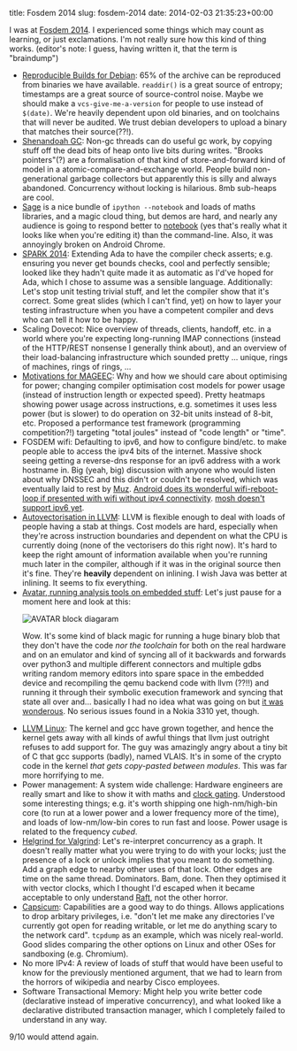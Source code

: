 title: Fosdem 2014
slug: fosdem-2014
date: 2014-02-03 21:35:23+00:00

I was at <a href="https://fosdem.org/2014/">Fosdem 2014</a>.  I experienced some things which may count as learning, or just exclamations.  I'm not really sure how this kind of thing works.  (editor's note: I guess, having written it, that the term is "braindump")

<ul>
	<li><a href="https://wiki.debian.org/ReproducibleBuilds">Reproducible Builds for Debian</a>: 65% of the archive can be reproduced from binaries we have available.  <code>readdir()</code> is a great source of entropy; timestamps are a great source of source-control noise.  Maybe we should make a <code>vcs-give-me-a-version</code> for people to use instead of <code>$(date)</code>.  We're heavily dependent upon old binaries, and on toolchains that will never be audited.  We trust debian developers to upload a binary that matches their source(??!).</li>
	<li><a href="http://rkennke.wordpress.com/2013/06/10/shenandoah-a-pauseless-gc-for-openjdk/">Shenandoah GC</a>: Non-gc threads can do useful gc work, by copying stuff off the dead bits of heap onto live bits during writes.  "Brooks pointers"(?) are a formalisation of that kind of store-and-forward kind of model in a atomic-compare-and-exchange world.  People build non-generational garbage collectors but apparently this is silly and always abandoned.  Concurrency without locking is hilarious.  8mb sub-heaps are cool.</li>
	<li><a href="http://www.sagemath.org/">Sage</a> is a nice bundle of <code>ipython --notebook</code> and loads of maths libraries, and a magic cloud thing, but demos are hard, and nearly any audience is going to respond better to <a href="http://nbviewer.ipython.org/github/jvns/talks/blob/master/pyconca2013/pistes-cyclables.ipynb">notebook</a> (yes that's really what it looks like when you're editing it) than the command-line.  Also, it was annoyingly broken on Android Chrome.</li>
	<li><a href="http://www.spark-2014.org/about">SPARK 2014</a>: Extending Ada to have the compiler check asserts; e.g. ensuring you never get bounds checks, cool and perfectly sensible; looked like they hadn't quite made it as automatic as I'd've hoped for Ada, which I chose to assume was a sensible language.  Additionally: Let's stop unit testing trivial stuff, and let the compiler show that it's correct.  Some great slides (which I can't find, yet) on how to layer your testing infrastructure when you have a competent compiler and devs who can tell it how to be happy.</li>
	<li>Scaling Dovecot: Nice overview of threads, clients, handoff, etc. in a world where you're expecting long-running IMAP connections (instead of the HTTP/REST nonsense I generally think about), and an overview of their load-balancing infrastructure which sounded pretty ... unique, rings of machines, rings of rings, ...</li>
	<li><a href="http://mageec.org/">Motivations for MAGEEC</a>: Why and how we should care about optimising for power; changing compiler optimisation cost models for power usage (instead of instruction length or expected speed).  Pretty heatmaps showing power usage across instructions, e.g. sometimes it uses less power (but is slower) to do operation on 32-bit units instead of 8-bit, etc.  Proposed a performance test framework (programming competition?!) targeting "total joules" instead of "code length" or "time".</li>
	<li>FOSDEM wifi: Defaulting to ipv6, and how to configure bind/etc. to make people able to access the ipv4 bits of the internet.  Massive shock seeing getting a reverse-dns response for an ipv6 address with a work hostname in.  Big (yeah, big) discussion with anyone who would listen about why DNSSEC and this didn't or couldn't be resolved, which was eventually laid to rest by <a href="http://blog.suriar.net/">Muz</a>.  <a href="https://code.google.com/p/android/issues/detail?id=32630" title="Android: Support connecting to IPv6-only wireless networks">Android does its wonderful wifi-reboot-loop if presented with wifi without ipv4 connectivity</a>.  <a href="https://github.com/keithw/mosh/issues/81">mosh doesn't support ipv6 yet</a>.</li>
	<li><a href="http://llvm.org/docs/Vectorizers.html">Autovectorisation in LLVM</a>: LLVM is flexible enough to deal with loads of people having a stab at things.  Cost models are hard, especially when they're across instruction boundaries and dependent on what the CPU is currently doing (none of the vectorisers do this right now).  It's hard to keep the right amount of information available when you're running much later in the compiler, although if it was in the original source then it's fine.  They're <strong>heavily</strong> dependent on inlining.  I wish Java was better at inlining.  It seems to fix everything.</li>
	<li><a href="http://s3.eurecom.fr/tools/avatar/">Avatar, running analysis tools on embedded stuff</a>:  Let's just pause for a moment here and look at this:

<p><img style="max-width: 100%" src="https://b.goeswhere.com/avatar_overview.png" alt="AVATAR block diagaram"/></p>

Wow.  It's some kind of black magic for running a huge binary blob that they don't have the code <em>nor the toolchain</em> for both on the real hardware and on an emulator and kind of syncing all of it backwards and forwards over python3 and multiple different connectors and multiple gdbs writing random memory editors into spare space in the embedded device and recompiling the qemu backend code with llvm (??!!) and running it through their symbolic execution framework and syncing that state all over and... basically I had no idea what was going on but <a href="https://lh3.ggpht.com/_D_Z-D2tzi14/TNeOOyIRPyI/AAAAAAAAEC8/o2knPYS4YSs/s1600/dogs21altalt.png">it was wonderous</a>.  No serious issues found in a Nokia 3310 yet, though.</li>
	<li><a href="http://llvm.linuxfoundation.org/">LLVM Linux</a>: The kernel and gcc have grown together, and hence the kernel gets away with all kinds of awful things that llvm just outright refuses to add support for.  The guy was amazingly angry about a tiny bit of C that gcc supports (badly), named VLAIS.  It's in some of the crypto code in the kernel <em>that gets copy-pasted between modules</em>.  This was far more horrifying to me.</li>
	<li>Power management: A system wide challenge: Hardware engineers are really smart and like to show it with maths and <a href="https://en.wikipedia.org/wiki/Clock_gating">clock gating</a>.  Understood some interesting things; e.g. it's worth shipping one high-nm/high-bin core (to run at a lower power and a lower frequency more of the time), and loads of low-nm/low-bin cores to run fast and loose.  Power usage is related to the frequency <em>cubed</em>.</li>
	<li><a href="http://valgrind.org/docs/manual/hg-manual.html">Helgrind for Valgrind</a>: Let's re-interpret concurrency as a graph.  It doesn't really matter what you were trying to do with your locks; just the presence of a lock or unlock implies that you meant to do something.  Add a graph edge to nearby other uses of that lock.  Other edges are time on the same thread.  Dominators.  Bam, done.  Then they optimised it with vector clocks, which I thought I'd escaped when it became acceptable to only understand <a href="http://thesecretlivesofdata.com/raft/">Raft</a>, not the other horror.</li>
	<li><a href="http://www.cl.cam.ac.uk/research/security/capsicum/">Capsicum</a>: Capabilities are a good way to do things.  Allows applications to drop arbitary privileges, i.e. "don't let me make any directories I've currently got open for reading writable, or let me do anything scary to the network card".  <code>tcpdump</code> as an example, which was nicely real-world.  Good slides comparing the other options on Linux and other OSes for sandboxing (e.g. Chromium).</li>
	<li>No more IPv4: A review of loads of stuff that would have been useful to know for the previously mentioned argument, that we had to learn from the horrors of wikipedia and nearby Cisco employees.</li>
	<li>Software Transactional Memory: Might help you write better code (declarative instead of imperative concurrency), and what looked like a declarative distributed transaction manager, which I completely failed to understand in any way.</li>
</ul>

9/10 would attend again.
